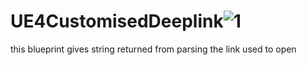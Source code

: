 # UE4CustomisedDeeplink![1](https://user-images.githubusercontent.com/37648290/147260408-7e8d5afb-133e-4542-acbf-431c8ac3c0e4.png)


this blueprint gives string returned from parsing the link used to open
